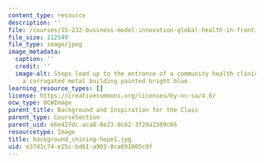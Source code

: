 ```yaml
---
content_type: resource
description: ''
file: /courses/15-232-business-model-innovation-global-health-in-frontier-markets-fall-2013/e37d1c74e25cbd61a9038ca091085c9f_background_shining-hope1.jpg
file_size: 112549
file_type: image/jpeg
image_metadata:
  caption: ''
  credit: ''
  image-alt: Steps lead up to the entrance of a community health clinic in Kibera,
    a corrugated metal building painted bright blue.
learning_resource_types: []
license: https://creativecommons.org/licenses/by-nc-sa/4.0/
ocw_type: OCWImage
parent_title: Background and Inspiration for the Class
parent_type: CourseSection
parent_uid: e6e427dc-aca8-8e23-0c62-3f20a1589c66
resourcetype: Image
title: background_shining-hope1.jpg
uid: e37d1c74-e25c-bd61-a903-8ca091085c9f
---
```

